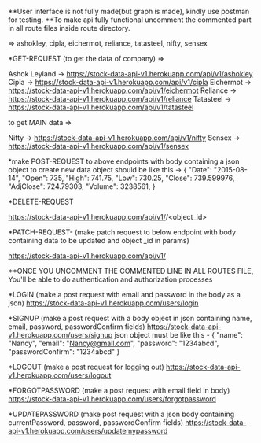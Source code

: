 **User interface is not fully made(but graph is made), kindly use postman for testing.
**To make api fully functional uncomment the commented part in all route files inside route directory.

<endpoints for data> => ashokley, cipla, eichermot, reliance, tatasteel, nifty, sensex

*GET-REQUEST (to get the data of company) =>

Ashok Leyland -> https://stock-data-api-v1.herokuapp.com/api/v1/ashokley
Cipla -> https://stock-data-api-v1.herokuapp.com/api/v1/cipla
Eichermot -> https://stock-data-api-v1.herokuapp.com/api/v1/eichermot
Reliance -> https://stock-data-api-v1.herokuapp.com/api/v1/reliance
Tatasteel -> https://stock-data-api-v1.herokuapp.com/api/v1/tatasteel

to get MAIN data =>

Nifty -> https://stock-data-api-v1.herokuapp.com/api/v1/nifty
Sensex -> https://stock-data-api-v1.herokuapp.com/api/v1/sensex

*make POST-REQUEST to above endpoints with body containing a json object to create new data
object should be like this -> {
                            "Date": "2015-08-14",
                            "Open": 735,
                            "High": 741.75,
                            "Low": 730.25,
                            "Close": 739.599976,
                            "AdjClose": 724.79303,
                            "Volume": 3238561,
                        }

*DELETE-REQUEST

https://stock-data-api-v1.herokuapp.com/api/v1/<endpoint>/<object_id>

*PATCH-REQUEST- (make patch request to below endpoint with body containing data to be updated and object _id in params)

https://stock-data-api-v1.herokuapp.com/api/v1/<endpoint>


**ONCE YOU UNCOMMENT THE COMMENTED LINE IN ALL ROUTES FILE, You'll be able to do authentication and authorization processes

*LOGIN (make a post request with email and password in the body as a json)
    https://stock-data-api-v1.herokuapp.com/users/login

*SIGNUP (make a post request with a body object in json containing name, email, password, passwordConfirm fields)
    https://stock-data-api-v1.herokuapp.com/users/signup
    json object must be like this - {
                                        "name": "Nancy",
                                        "email": "Nancy@gmail.com",
                                        "password": "1234abcd",
                                        "passwordConfirm": "1234abcd"
                                    }

*LOGOUT (make a post request for logging out)
    https://stock-data-api-v1.herokuapp.com/users/logout

*FORGOTPASSWORD (make a post request with email field in body)
    https://stock-data-api-v1.herokuapp.com/users/forgotpassword

*UPDATEPASSWORD (make post request with a json body containing currentPassword, password, passwordConfirm fields)
    https://stock-data-api-v1.herokuapp.com/users/updatemypassword